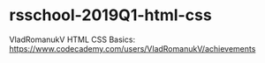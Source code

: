 # rsschool-2019Q1-html-css
VladRomanukV HTML CSS Basics: https://www.codecademy.com/users/VladRomanukV/achievements